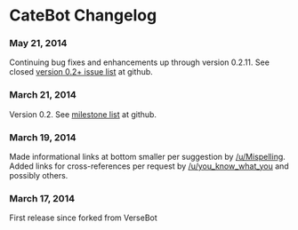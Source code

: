 # CateBot Changelog

### May 21, 2014
Continuing bug fixes and enhancements up through version 0.2.11. See closed [version 0.2+ issue list](https://github.com/konohitowa/catebot/issues?milestone=4&page=1&state=closed) at github.

### March 21, 2014
Version 0.2. See [milestone list](https://github.com/konohitowa/catebot/issues?milestone=1&page=1&state=closed) at github.
	
### March 19, 2014
Made informational links at bottom smaller per suggestion by [/u/Mispelling](http://www.reddit.com/u/Mispelling).
Added links for cross-references per request by [/u/you_know_what_you](http://www.reddit.com/u/you_know_what_you)
and possibly others.
	
### March 17, 2014
First release since forked from VerseBot
